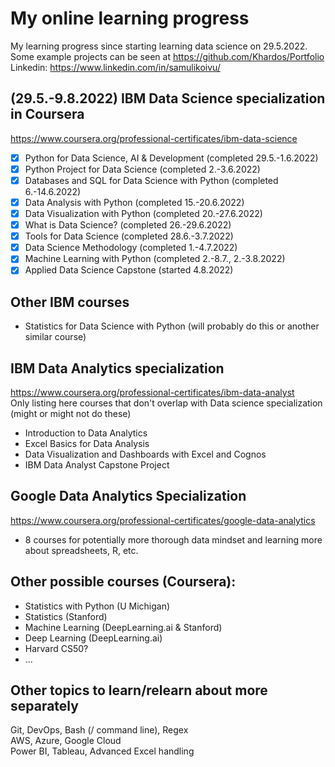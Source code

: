 # My online learning progress
My learning progress since starting learning data science on 29.5.2022.<br>
Some example projects can be seen at https://github.com/Khardos/Portfolio <br>
Linkedin: https://www.linkedin.com/in/samulikoivu/
## (29.5.-9.8.2022) IBM Data Science specialization in Coursera
https://www.coursera.org/professional-certificates/ibm-data-science
- [x] Python for Data Science, AI & Development (completed 29.5.-1.6.2022)
- [x] Python Project for Data Science (completed 2.-3.6.2022)
- [x] Databases and SQL for Data Science with Python (completed 6.-14.6.2022)
- [x] Data Analysis with Python (completed 15.-20.6.2022)
- [x] Data Visualization with Python (completed 20.-27.6.2022)
- [x] What is Data Science? (completed 26.-29.6.2022)
- [x] Tools for Data Science (completed 28.6.-3.7.2022)
- [x] Data Science Methodology (completed 1.-4.7.2022)
- [x] Machine Learning with Python (completed 2.-8.7., 2.-3.8.2022)
- [x] Applied Data Science Capstone (started 4.8.2022)
###

## Other IBM courses
- Statistics for Data Science with Python (will probably do this or another similar course)

## IBM Data Analytics specialization 
https://www.coursera.org/professional-certificates/ibm-data-analyst \
Only listing here courses that don't overlap with Data science specialization (might or might not do these)
- Introduction to Data Analytics
- Excel Basics for Data Analysis
- Data Visualization and Dashboards with Excel and Cognos
- IBM Data Analyst Capstone Project

## Google Data Analytics Specialization
https://www.coursera.org/professional-certificates/google-data-analytics
- 8 courses for potentially more thorough data mindset and learning more about spreadsheets, R, etc.

## Other possible courses (Coursera): 
- Statistics with Python (U Michigan) 
- Statistics (Stanford)
- Machine Learning (DeepLearning.ai & Stanford)
- Deep Learning (DeepLearning.ai) 
- Harvard CS50?
- ...

## Other topics to learn/relearn about more separately
Git, DevOps, Bash (/ command line), Regex \
AWS, Azure, Google Cloud \
Power BI, Tableau, Advanced Excel handling
